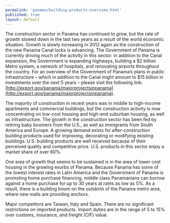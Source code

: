 ```yaml
---
permalink: 'panama/building-products-overview.html'
published: true
layout: default
---
```

The construction sector in Panama has continued to grow, but the rate of growth slowed down in the last two years as a result of the world economic situation. Growth is slowly increasing in 2012 again as the construction of the new Panama Canal locks is advancing. The Government of Panama is currently driving much of the activity in this sector: in addition to the Canal expansion, the Government is expanding highways, building a $2 billion Metro system, a network of hospitals, and renovating airports throughout the country. For an overview of the Government of Panama’s plans in public infrastructure – which in addition to the Canal might amount to $15 billion in investments over the next 5 years – please visit the following link: [http://export.gov/panama/majorprojectsinpanama](http://export.gov/panama/majorprojectsinpanama).

The majority of construction in recent years was in middle to high-income apartments and commercial buildings, but the construction activity is now concentrating on low-cost housing and high-end suburban housing, as well as infrastructure. The growth in the construction sector has been fed by retiring baby boomers from the U.S., as well as immigrants from South America and Europe. A growing demand exists for after-construction building products used for improving, decorating or modifying existing buildings. U.S. building products are well received because of their perceived quality and competitive price. U.S. products in this sector enjoy a market share of over 60%.

One area of growth that seems to be sustained is in the area of lower cost housing in the growing exurbs of Panama. Because Panama has some of the lowest interest rates in Latin America and the Government of Panama is promoting home purchase financing, middle class Panamanians can borrow against a home purchase for up to 30 years at rates as low as 5%. As a result, there is a building boom on the outskirts of the Panama metro area, where new malls are providing anchors.

Major competitors are Taiwan, Italy and Spain. There are no significant restrictions on imported products. Import duties are in the range of 5 to 15% over customs, insurance, and freight (CIF) value.
